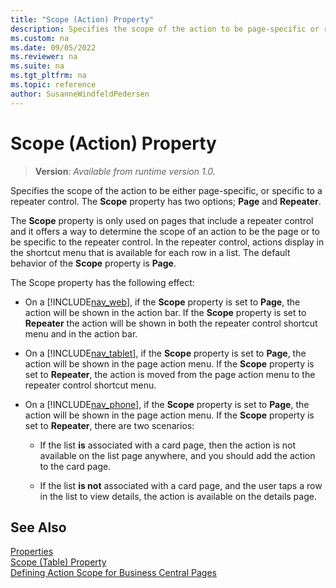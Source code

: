 ```yaml
---
title: "Scope (Action) Property"
description: Specifies the scope of the action to be page-specific or repeater control-specific in Business Central
ms.custom: na
ms.date: 09/05/2022
ms.reviewer: na
ms.suite: na
ms.tgt_pltfrm: na
ms.topic: reference
author: SusanneWindfeldPedersen
---
```


# Scope (Action) Property

> **Version**: _Available from runtime version 1.0._

Specifies the scope of the action to be either page-specific, or specific to a repeater control. The **Scope** property has two options; **Page** and **Repeater**.  
  
The **Scope** property is only used on pages that include a repeater control and it offers a way to determine the scope of an action to be the page or to be specific to the repeater control. In the repeater control, actions display in the shortcut menu that is available for each row in a list. The default behavior of the **Scope** property is **Page**.


The Scope property has the following effect:  
  
-   On a [!INCLUDE[nav_web](../includes/nav_web_md.md)], if the **Scope** property is set to **Page**, the action will be shown in the action bar. If the **Scope** property is set to **Repeater** the action will be shown in both the repeater control shortcut menu and in the action bar.  
  
-   On a [!INCLUDE[nav_tablet](../includes/nav_tablet_md.md)], if the **Scope** property is set to **Page**, the action will be shown in the page action menu. If the **Scope** property is set to **Repeater**, the action is moved from the page action menu to the repeater control shortcut menu.  

-   On a [!INCLUDE[nav_phone](../includes/nav_phone_md.md)], if the **Scope** property is set to **Page**, the action will be shown in the page action menu. If the **Scope** property is set to **Repeater**, there are two scenarios:  
  
    -   If the list **is** associated with a card page, then the action is not available on the list page anywhere, and you should add the action to the card page.  
  
    -   If the list **is not** associated with a card page, and the user taps a row in the list to view details, the action is available on the details page.  
    
  
## See Also

[Properties](devenv-properties.md)  
[Scope (Table) Property](devenv-scope-table-property.md)  
[Defining Action Scope for Business Central Pages](../devenv-defining-action-scope-for-pages.md)